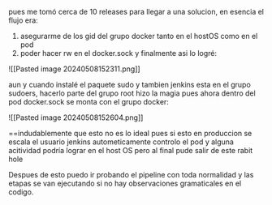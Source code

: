 pues me tomó cerca de 10 releases para llegar a una solucion, en esencia el flujo era:
1. asegurarme de los gid del grupo docker tanto en el hostOS como en el pod
2. poder hacer rw en el docker.sock y finalmente asi lo logré:


![[Pasted image 20240508152311.png]]

aun y cuando instalé el paquete sudo y tambien jenkins esta en el grupo sudoers, hacerlo parte del grupo root hizo la magia pues ahora dentro del pod docker.sock se monta con el grupo docker:

![[Pasted image 20240508152604.png]]

==indudablemente que esto no es lo ideal pues si esto en produccion se escala el usuario jenkins autometicamente controlo el pod y alguna acitividad podría lograr en el host OS pero al final pude salir de este rabit hole

Despues de esto puedo ir probando el pipeline con toda normalidad y las etapas se van ejecutando si no hay observaciones gramaticales en el codigo.